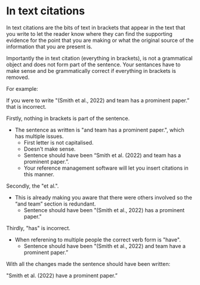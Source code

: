 # In text citations

In text citations are the bits of text in brackets that appear in the text that you write to let the reader know where they can find the supporting evidence for the point that you are making or what the original source of the information that you are present is.

Importantly the in text citation (everything in brackets), is not a grammatical object and does not form part of the sentence. 
Your sentances have to make sense and be grammatically correct if everything in brackets is removed.

For example:

If you were to write "(Smith et al., 2022) and team has a prominent paper.” that is incorrect. 

Firstly, nothing in brackets is part of the sentence. 

- The sentence as written is "and team has a prominent paper.", which has multiple issues.
  - First letter is not capitalised.
  - Doesn't make sense.
  - Sentence should have been “Smith et al. (2022) and team has a prominent paper.”.
  - Your reference management software will let you insert citations in this manner.
  
Secondly, the "et al.".

- This is already making you aware that there were others involved so the “and team” section is redundant.
  - Sentence should have been "(Smith et al., 2022) has a prominent paper."

Thirdly, "has" is incorrect.

- When referening to multiple people the correct verb form is "have".
  - Sentence should have been "(Smith et al., 2022) and team have a prominent paper.”

With all the changes made the sentence should have been written:

"Smith et al. (2022) have a prominent paper.”
